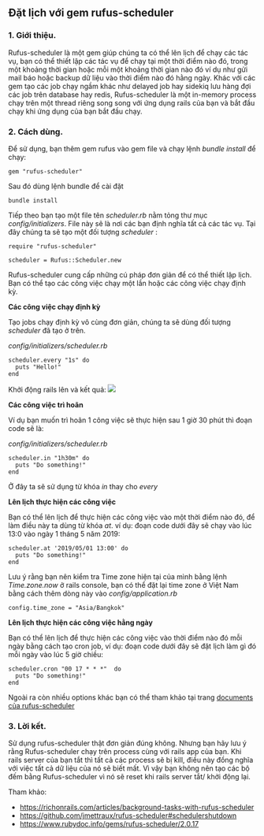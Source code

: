 ## Đặt lịch với gem rufus-scheduler
### 1. Giới thiệu.
Rufus-scheduler là một gem giúp chúng ta có thể lên lịch để chạy các tác vụ, bạn có thể thiết lập các tác vụ để chạy tại một thời điểm nào đó, trong một khoảng thời gian hoặc mỗi một khoảng thời  gian nào đó ví dụ như gửi mail báo hoặc backup dữ liệu vào thời điểm nào đó hằng ngày. Khác với các gem tạo các job chạy ngầm khác như delayed job hay sidekiq lưu hàng đợi các job trên database hay redis, Rufus-scheduler là một in-memory process chạy trên một thread riêng song song với ứng dụng rails của bạn và bắt đầu chạy khi ứng dụng của bạn bắt đầu chạy.
### 2. Cách dùng.
Để sử dụng, bạn thêm gem rufus vào gem file và chạy lệnh *bundle install* để chạy:
```
gem "rufus-scheduler"
```
Sau đó dùng lệnh bundle để cài đặt
```
bundle install
```
Tiếp theo bạn tạo một file tên *scheduler.rb* nằm tỏng thư mục *config/initializers*. File này sẽ là nơi các bạn định nghĩa tất cả các tác vụ. Tại đây chúng ta sẽ tạo một đối tượng *scheduler* :
```
require "rufus-scheduler"

scheduler = Rufus::Scheduler.new
```
Rufus-scheduler cung cấp những cú pháp đơn giản để có thể thiết lập lịch. Bạn có thể tạo các công việc chạy một lần hoặc các công việc chạy định kỳ.

**Các công việc chạy định kỳ**

Tạo jobs chạy định kỳ vô cùng đơn giản, chúng ta sẽ dùng đối tượng *scheduler* đã tạo ở trên.

*config/initializers/scheduler.rb*
```
scheduler.every "1s" do
  puts "Hello!"
end
```
Khởi động rails lên và kết quả:
![](https://images.viblo.asia/4b1f6fc3-a757-4876-848c-f289dbbdeb10.gif)


**Các công việc trì hoãn**

Ví dụ bạn muốn trì hoãn 1 công việc sẽ thực hiện sau 1 giờ 30 phút thì đoạn code sẽ là:

*config/initializers/scheduler.rb*
```
scheduler.in "1h30m" do
  puts "Do something!"
end
```
Ở đây ta sẽ sử dụng từ khóa *in* thay cho *every*

**Lên lịch thực hiện các công việc**

Bạn có thể lên lịch để thực hiện các công việc vào một thời điểm nào đó, để làm điều này ta dùng từ khóa *at*. ví dụ: đoạn code dưới đây sẽ chạy vào lúc 13:0 vào ngày 1 tháng 5 năm 2019:

```
scheduler.at '2019/05/01 13:00' do
  puts "Do something!"
end
```

Lưu ý rằng bạn nên kiểm tra Time zone hiện tại của mình bằng lệnh *Time.zone.now* ở rails console, bạn có thể đặt lại time zone ở Việt Nam bằng cách thêm dòng này vào *config/application.rb*

```
config.time_zone = "Asia/Bangkok"
```

**Lên lịch thực hiện các công việc hằng ngày**

Bạn có thể lên lịch để thực hiện các công việc vào thời điểm nào đó mỗi ngày bằng cách tạo cron job, ví dụ: đoạn code dưới đây sẽ đặt lịch làm gì đó mỗi ngày vào lúc 5 giờ chiều:

```
scheduler.cron "00 17 * * *"  do
  puts "Do something!"
end
```

Ngoài ra còn nhiều options khác bạn có thể tham khảo tại trang [documents của rufus-scheduler](https://www.rubydoc.info/gems/rufus-scheduler/2.0.17) 

### 3. Lời kết.

Sử dụng rufus-scheduler thật đơn giản đúng không. Nhưng bạn hãy lưu ý rằng Rufus-scheduler chạy trên process cùng với rails app của bạn. Khi rails server của bạn tắt thì tất cả các process sẽ bị kill, điều này đồng nghĩa với việc tất cả dữ liệu của nó sẽ biết mất. Vì vậy bạn không nên tạo các bộ đếm bằng Rufus-scheduler vì nó sẽ reset khi rails server tắt/ khởi động lại.

Tham khảo:

* https://richonrails.com/articles/background-tasks-with-rufus-scheduler
* https://github.com/jmettraux/rufus-scheduler#schedulershutdown
* https://www.rubydoc.info/gems/rufus-scheduler/2.0.17
